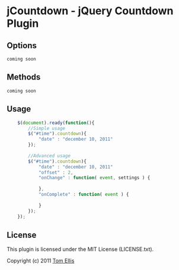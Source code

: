 # jCountdown - jQuery Countdown Plugin


## Options

	coming soon

## Methods

	coming soon
	
## Usage
```javascript
	$(document).ready(function(){
		//Simple usage
		$("#time").countdown){
			"date" : "december 10, 2011"
		});
		
		//Advanced usage
		$("#time").countdown){
			"date" : "december 10, 2011"
			"offset" : 2,
			"onChange" : function( event, settings ) {
				
			},
			"onComplete" : function( event ) {
				
			}
		});
	});
```

## License

This plugin is licensed under the MIT License (LICENSE.txt).

Copyright (c) 2011 [Tom Ellis](http://www.webmuse.co.uk)
